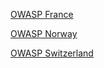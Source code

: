 [OWASP
France](https://www.owasp.org/images/5/5d/Bylaws_-_Statuts_Association_OWASP_France.pdf)

[OWASP Norway](Norway_Chapter_vedtekter "wikilink")

[OWASP
Switzerland](https://www.owasp.org/images/1/14/Bylaws_owasp_switzerland.pdf)